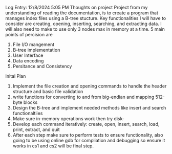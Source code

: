 Log Entry: 12/8/2024 5:05 PM
Thoughts on project
Project from my understanding of reading the documentation, is to create a program that manages index files using a 
B-tree stucture. Key functionalities I will have to consider are creating, opening, inserting, searching, and extracting data.
I will also need to make to use only 3 nodes max in memory at a time. 
5 main points of percision are
1. File I/O mangement
2. B-tree implementation
3. User Interface
4. Data encoding
5. Persitance and Consistency

Inital Plan
1. Implement the file creation and opening commands to handle the header structure and basic file validation
2. write functions for converting to and from big-endian and mapping 512-byte blocks
3. Design the B-tree and implement needed methods like insert and search functionaltiies
4. Make sure in-memory operations work then try disk-
5. Develop each command iteratively: create, open, insert, search, load, print, extract, and quit
6. After each step make sure to perform tests to ensure functionality, also going to be using online gdb for compliation and
   debugging so ensure it works in cs1 and cs2 will be final step.
